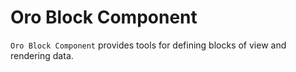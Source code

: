 Oro Block Component
====================

`Oro Block Component` provides tools for defining blocks of view and rendering data.
